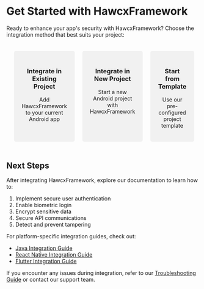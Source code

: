 # Get Started with HawcxFramework

Ready to enhance your app's security with HawcxFramework? Choose the integration method that best suits your project:

<div class="grid-container">
  <div class="grid-item" onclick="location.href='/android/existing-project'">
    <i class="fa fa-plus-square"></i>
    <h3>Integrate in Existing Project</h3>
    <p>Add HawcxFramework to your current Android app</p>
  </div>

  <div class="grid-item" onclick="location.href='/android/new-project'">
    <i class="fa fa-file-code"></i>
    <h3>Integrate in New Project</h3>
    <p>Start a new Android project with HawcxFramework</p>
  </div>

  <div class="grid-item" onclick="location.href='/android/template-project'">
    <i class="fa fa-clone"></i>
    <h3>Start from Template</h3>
    <p>Use our pre-configured project template</p>
  </div>
</div>

<style>
.grid-container {
  display: grid;
  grid-template-columns: repeat(3, 1fr);
  gap: 20px;
  padding: 20px;
}

.grid-item {
  background-color: #f1f1f1;
  border-radius: 5px;
  padding: 20px;
  text-align: center;
  cursor: pointer;
  transition: background-color 0.3s;
}

.grid-item:hover {
  background-color: #ddd;
}

.grid-item i {
  font-size: 48px;
  margin-bottom: 10px;
}
</style>

## Next Steps

After integrating HawcxFramework, explore our documentation to learn how to:

1. Implement secure user authentication
2. Enable biometric login
3. Encrypt sensitive data
4. Secure API communications
5. Detect and prevent tampering

For platform-specific integration guides, check out:

- [Java Integration Guide](android/java-integration.md)
- [React Native Integration Guide](android/react-native-integration.md)
- [Flutter Integration Guide](android/flutter-integration.md)

If you encounter any issues during integration, refer to our [Troubleshooting Guide](troubleshoot.md) or contact our support team.